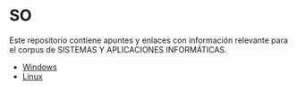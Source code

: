 # SO

Este repositorio contiene apuntes y enlaces con información relevante para el corpus de SISTEMAS Y APLICACIONES INFORMÁTICAS.

- [Windows](./windows.md)
- [Linux](./linux.md)
